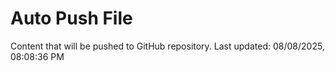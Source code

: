 # Auto Push File

Content that will be pushed to GitHub repository.
Last updated: 08/08/2025, 08:08:36 PM